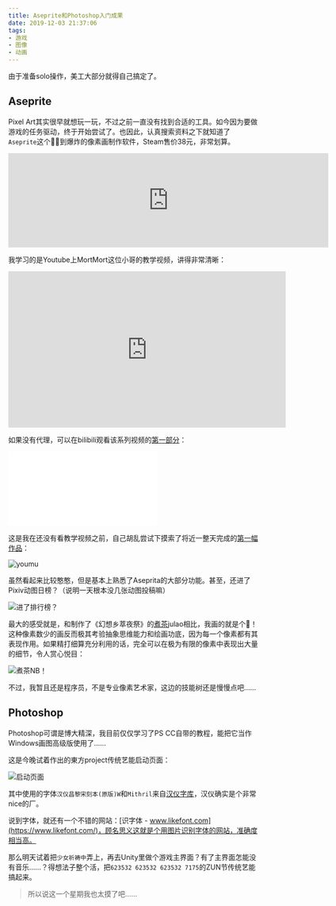 ```yaml
---
title: Aseprite和Photoshop入门成果
date: 2019-12-03 21:37:06
tags:
- 游戏
- 图像
- 动画
---
```

由于准备solo操作，美工大部分就得自己搞定了。

## Aseprite

Pixel Art其实很早就想玩一玩，不过之前一直没有找到合适的工具。如今因为要做游戏的任务驱动，终于开始尝试了。也因此，认真搜索资料之下就知道了`Aseprite`这个🐂🍺到爆炸的像素画制作软件，Steam售价38元，非常划算。

<iframe src="https://store.steampowered.com/widget/431730/" frameborder="0" width="646" height="190"></iframe>

我学习的是Youtube上MortMort这位小哥的教学视频，讲得非常清晰：

<iframe width="560" height="315" src="https://www.youtube.com/embed/videoseries?list=PLR3Ra9cf8aV06i2jKmgKvcYVHI86-4K_b" frameborder="0" allow="accelerometer; autoplay; encrypted-media; gyroscope; picture-in-picture" allowfullscreen></iframe>

如果没有代理，可以在bilibili观看该系列视频的[第一部分](https://www.bilibili.com/video/av14603015)：

<iframe src="//player.bilibili.com/player.html?aid=14603015&cid=23810173&page=1" scrolling="no" border="0" frameborder="no" framespacing="0" allowfullscreen="true"> </iframe>

这是我在还没有看教学视频之前，自己胡乱尝试下摸索了将近一整天完成的[第一幅作品](https://www.pixiv.net/artworks/78095634)：

![youmu](http://storage.live.com/items/3550ADEE9AFF19FD!99522:/rWmnCw9V1uBeDH6.gif?authkey=AIbyrqnS5z58phc)

<!-- more -->

虽然看起来比较憨憨，但是基本上熟悉了Aseprita的大部分功能。甚至，还进了Pixiv动图日榜？（说明一天根本没几张动图投稿嘛）

![进了排行榜？](http://storage.live.com/items/3550ADEE9AFF19FD!99524:/SCUkuMRXxmgA5Yz.png?authkey=AIbyrqnS5z58phc)

最大的感受就是，和制作了《幻想乡萃夜祭》的[煮茶](https://www.pixiv.net/member.php?id=205166)julao相比，我画的就是个🔨！这种像素数少的画反而极其考验抽象思维能力和绘画功底，因为每一个像素都有其表现作用。如果精打细算充分利用的话，完全可以在极为有限的像素中表现出大量的细节，令人赏心悦目：

![煮茶NB！](http://storage.live.com/items/3550ADEE9AFF19FD!99525:/vmK8GTFi9q2QkVj.png?authkey=AIbyrqnS5z58phc)

不过，我暂且还是程序员，不是专业像素艺术家，这边的技能树还是慢慢点吧……

## Photoshop

Photoshop可谓是博大精深，我目前仅仅学习了PS CC自带的教程，能把它当作Windows画图高级版使用了……

这是今晚试着作出的東方project传统艺能启动页面：

![启动页面](http://storage.live.com/items/3550ADEE9AFF19FD!99526:/u4XcFYiphUo8WS9.png?authkey=AIbyrqnS5z58phc)

其中使用的字体`汉仪昌黎宋刻本(原版)W`和`Mithril`来自[汉仪字库](http://www.hanyi.com.cn/font-list)，汉仪确实是个非常nice的厂。

说到字体，就还有一个不错的网站：[识字体 - www.likefont.com](https://www.likefont.com/)，顾名思义这就是个用图片识别字体的网站，准确度相当高。

那么明天试着把`少女祈祷中`弄上，再去Unity里做个游戏主界面？有了主界面怎能没有音乐……？得想法子整个活，把`623532 623532 623532 7175`的ZUN节传统艺能搞起来。

> 所以说这一个星期我也太摸了吧……
